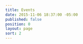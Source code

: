 ```yaml
---
title: Events
date: 2015-11-06 18:37:00 -05:00
published: false
position: 0
layout: page
sort: 2
---
```


